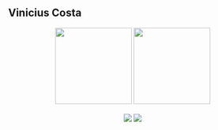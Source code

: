 ## Vinicius Costa

<div align="center">
  <img height="155em" src="https://github-readme-stats.vercel.app/api?username=viniciustvf&show_icons=true&theme=tokyonight&include_all_commits=true&count_private=true&hide=stars,issues"/>
  <img height="155em" src="https://github-readme-stats.vercel.app/api/top-langs/?username=viniciustvf&layout=compact&langs_count=7&theme=tokyonight"/>
<div>
	<br>
	  <a target="_blank"><img src="https://img.shields.io/badge/java-%23ED8B00.svg?style=for-the-badge&logo=java&logoColor=white" target="_blank"></a>
	  <a target="_blank"><img src="https://img.shields.io/badge/postgres-%23316192.svg?style=for-the-badge&logo=postgresql&logoColor=white" target="_blank"></a>
	</a>
</div>

  